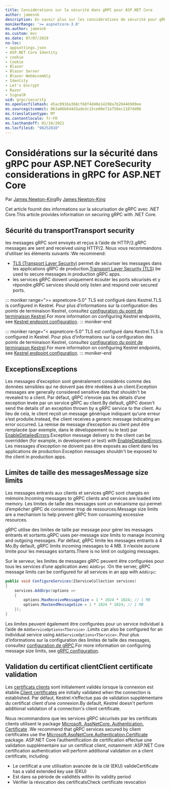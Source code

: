 ```yaml
---
title: Considérations sur la sécurité dans gRPC pour ASP.NET Core
author: jamesnk
description: En savoir plus sur les considérations de sécurité pour gRPC pour ASP.NET Core.
monikerRange: '>= aspnetcore-3.0'
ms.author: jamesnk
ms.custom: mvc
ms.date: 07/07/2019
no-loc:
- appsettings.json
- ASP.NET Core Identity
- cookie
- Cookie
- Blazor
- Blazor Server
- Blazor WebAssembly
- Identity
- Let's Encrypt
- Razor
- SignalR
uid: grpc/security
ms.openlocfilehash: 45ac0916a368cf68f4d40e14298a7628446989ee
ms.sourcegitcommit: 063a06b644d3ade3c15ce00e72a758ec1187dd06
ms.translationtype: MT
ms.contentlocale: fr-FR
ms.lasthandoff: 01/16/2021
ms.locfileid: "98252810"
---
```

# <a name="security-considerations-in-grpc-for-aspnet-core"></a><span data-ttu-id="e69b6-103">Considérations sur la sécurité dans gRPC pour ASP.NET Core</span><span class="sxs-lookup"><span data-stu-id="e69b6-103">Security considerations in gRPC for ASP.NET Core</span></span>

<span data-ttu-id="e69b6-104">Par [James Newton-King](https://twitter.com/jamesnk)</span><span class="sxs-lookup"><span data-stu-id="e69b6-104">By [James Newton-King](https://twitter.com/jamesnk)</span></span>

<span data-ttu-id="e69b6-105">Cet article fournit des informations sur la sécurisation de gRPC avec .NET Core.</span><span class="sxs-lookup"><span data-stu-id="e69b6-105">This article provides information on securing gRPC with .NET Core.</span></span>

## <a name="transport-security"></a><span data-ttu-id="e69b6-106">Sécurité du transport</span><span class="sxs-lookup"><span data-stu-id="e69b6-106">Transport security</span></span>

<span data-ttu-id="e69b6-107">les messages gRPC sont envoyés et reçus à l’aide de HTTP/2.</span><span class="sxs-lookup"><span data-stu-id="e69b6-107">gRPC messages are sent and received using HTTP/2.</span></span> <span data-ttu-id="e69b6-108">Nous vous recommandons d’utiliser les éléments suivants :</span><span class="sxs-lookup"><span data-stu-id="e69b6-108">We recommend:</span></span>

* <span data-ttu-id="e69b6-109">[TLS (Transport Layer Security)](https://tools.ietf.org/html/rfc5246) permet de sécuriser les messages dans les applications gRPC de production.</span><span class="sxs-lookup"><span data-stu-id="e69b6-109">[Transport Layer Security (TLS)](https://tools.ietf.org/html/rfc5246) be used to secure messages in production gRPC apps.</span></span>
* <span data-ttu-id="e69b6-110">les services gRPC doivent uniquement écouter les ports sécurisés et y répondre.</span><span class="sxs-lookup"><span data-stu-id="e69b6-110">gRPC services should only listen and respond over secured ports.</span></span>

::: moniker range=">= aspnetcore-5.0"
<span data-ttu-id="e69b6-111">TLS est configuré dans Kestrel.</span><span class="sxs-lookup"><span data-stu-id="e69b6-111">TLS is configured in Kestrel.</span></span> <span data-ttu-id="e69b6-112">Pour plus d’informations sur la configuration des points de terminaison Kestrel, consultez [configuration du point de terminaison Kestrel](xref:fundamentals/servers/kestrel/endpoints).</span><span class="sxs-lookup"><span data-stu-id="e69b6-112">For more information on configuring Kestrel endpoints, see [Kestrel endpoint configuration](xref:fundamentals/servers/kestrel/endpoints).</span></span>
::: moniker-end

::: moniker range="< aspnetcore-5.0"
<span data-ttu-id="e69b6-113">TLS est configuré dans Kestrel.</span><span class="sxs-lookup"><span data-stu-id="e69b6-113">TLS is configured in Kestrel.</span></span> <span data-ttu-id="e69b6-114">Pour plus d’informations sur la configuration des points de terminaison Kestrel, consultez [configuration du point de terminaison Kestrel](xref:fundamentals/servers/kestrel#endpoint-configuration).</span><span class="sxs-lookup"><span data-stu-id="e69b6-114">For more information on configuring Kestrel endpoints, see [Kestrel endpoint configuration](xref:fundamentals/servers/kestrel#endpoint-configuration).</span></span>
::: moniker-end

## <a name="exceptions"></a><span data-ttu-id="e69b6-115">Exceptions</span><span class="sxs-lookup"><span data-stu-id="e69b6-115">Exceptions</span></span>

<span data-ttu-id="e69b6-116">Les messages d’exception sont généralement considérés comme des données sensibles qui ne doivent pas être révélées à un client.</span><span class="sxs-lookup"><span data-stu-id="e69b6-116">Exception messages are generally considered sensitive data that shouldn't be revealed to a client.</span></span> <span data-ttu-id="e69b6-117">Par défaut, gRPC n’envoie pas les détails d’une exception levée par un service gRPC au client.</span><span class="sxs-lookup"><span data-stu-id="e69b6-117">By default, gRPC doesn't send the details of an exception thrown by a gRPC service to the client.</span></span> <span data-ttu-id="e69b6-118">Au lieu de cela, le client reçoit un message générique indiquant qu’une erreur s’est produite.</span><span class="sxs-lookup"><span data-stu-id="e69b6-118">Instead, the client receives a generic message indicating an error occurred.</span></span> <span data-ttu-id="e69b6-119">La remise de message d’exception au client peut être remplacée (par exemple, dans le développement ou le test) par [EnableDetailedErrors](xref:grpc/configuration#configure-services-options).</span><span class="sxs-lookup"><span data-stu-id="e69b6-119">Exception message delivery to the client can be overridden (for example, in development or test) with [EnableDetailedErrors](xref:grpc/configuration#configure-services-options).</span></span> <span data-ttu-id="e69b6-120">Les messages d’exception ne doivent pas être exposés au client dans les applications de production.</span><span class="sxs-lookup"><span data-stu-id="e69b6-120">Exception messages shouldn't be exposed to the client in production apps.</span></span>

## <a name="message-size-limits"></a><span data-ttu-id="e69b6-121">Limites de taille des messages</span><span class="sxs-lookup"><span data-stu-id="e69b6-121">Message size limits</span></span>

<span data-ttu-id="e69b6-122">Les messages entrants aux clients et services gRPC sont chargés en mémoire.</span><span class="sxs-lookup"><span data-stu-id="e69b6-122">Incoming messages to gRPC clients and services are loaded into memory.</span></span> <span data-ttu-id="e69b6-123">Les limites de taille des messages sont un mécanisme qui permet d’empêcher gRPC de consommer trop de ressources.</span><span class="sxs-lookup"><span data-stu-id="e69b6-123">Message size limits are a mechanism to help prevent gRPC from consuming excessive resources.</span></span>

<span data-ttu-id="e69b6-124">gRPC utilise des limites de taille par message pour gérer les messages entrants et sortants.</span><span class="sxs-lookup"><span data-stu-id="e69b6-124">gRPC uses per-message size limits to manage incoming and outgoing messages.</span></span> <span data-ttu-id="e69b6-125">Par défaut, gRPC limite les messages entrants à 4 Mo.</span><span class="sxs-lookup"><span data-stu-id="e69b6-125">By default, gRPC limits incoming messages to 4 MB.</span></span> <span data-ttu-id="e69b6-126">Il n’existe aucune limite pour les messages sortants.</span><span class="sxs-lookup"><span data-stu-id="e69b6-126">There is no limit on outgoing messages.</span></span>

<span data-ttu-id="e69b6-127">Sur le serveur, les limites de messages gRPC peuvent être configurées pour tous les services d’une application avec `AddGrpc` :</span><span class="sxs-lookup"><span data-stu-id="e69b6-127">On the server, gRPC message limits can be configured for all services in an app with `AddGrpc`:</span></span>

```csharp
public void ConfigureServices(IServiceCollection services)
{
    services.AddGrpc(options =>
    {
        options.MaxReceiveMessageSize = 1 * 1024 * 1024; // 1 MB
        options.MaxSendMessageSize = 1 * 1024 * 1024; // 1 MB
    });
}
```

<span data-ttu-id="e69b6-128">Les limites peuvent également être configurées pour un service individuel à l’aide de `AddServiceOptions<TService>` .</span><span class="sxs-lookup"><span data-stu-id="e69b6-128">Limits can also be configured for an individual service using `AddServiceOptions<TService>`.</span></span> <span data-ttu-id="e69b6-129">Pour plus d’informations sur la configuration des limites de taille des messages, consultez [configuration de gRPC](xref:grpc/configuration).</span><span class="sxs-lookup"><span data-stu-id="e69b6-129">For more information on configuring message size limits, see [gRPC configuration](xref:grpc/configuration).</span></span>

## <a name="client-certificate-validation"></a><span data-ttu-id="e69b6-130">Validation du certificat client</span><span class="sxs-lookup"><span data-stu-id="e69b6-130">Client certificate validation</span></span>

<span data-ttu-id="e69b6-131">Les [certificats clients](https://tools.ietf.org/html/rfc5246#section-7.4.4) sont initialement validés lorsque la connexion est établie.</span><span class="sxs-lookup"><span data-stu-id="e69b6-131">[Client certificates](https://tools.ietf.org/html/rfc5246#section-7.4.4) are initially validated when the connection is established.</span></span> <span data-ttu-id="e69b6-132">Par défaut, Kestrel n’effectue pas de validation supplémentaire du certificat client d’une connexion.</span><span class="sxs-lookup"><span data-stu-id="e69b6-132">By default, Kestrel doesn't perform additional validation of a connection's client certificate.</span></span>

<span data-ttu-id="e69b6-133">Nous recommandons que les services gRPC sécurisés par les certificats clients utilisent le package [Microsoft. AspNetCore. Authentication. Certificate](xref:security/authentication/certauth) .</span><span class="sxs-lookup"><span data-stu-id="e69b6-133">We recommend that gRPC services secured by client certificates use the [Microsoft.AspNetCore.Authentication.Certificate](xref:security/authentication/certauth) package.</span></span> <span data-ttu-id="e69b6-134">ASP.NET Core l’authentification de certification effectue une validation supplémentaire sur un certificat client, notamment :</span><span class="sxs-lookup"><span data-stu-id="e69b6-134">ASP.NET Core certification authentication will perform additional validation on a client certificate, including:</span></span>

* <span data-ttu-id="e69b6-135">Le certificat a une utilisation avancée de la clé (EKU) valide</span><span class="sxs-lookup"><span data-stu-id="e69b6-135">Certificate has a valid extended key use (EKU)</span></span>
* <span data-ttu-id="e69b6-136">Est dans sa période de validité</span><span class="sxs-lookup"><span data-stu-id="e69b6-136">Is within its validity period</span></span>
* <span data-ttu-id="e69b6-137">Vérifier la révocation des certificats</span><span class="sxs-lookup"><span data-stu-id="e69b6-137">Check certificate revocation</span></span>
